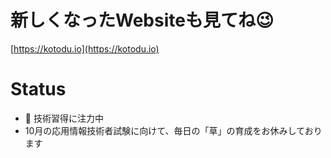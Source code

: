 # 新しくなったWebsiteも見てね😉
[https://kotodu.io](https://kotodu.io)

# Status
- 🌱 技術習得に注力中
- 10月の応用情報技術者試験に向けて、毎日の「草」の育成をお休みしております


<!--
**busroutemap/busroutemap** is a ✨ _special_ ✨ repository because its `README.md` (this file) appears on your GitHub profile.

Here are some ideas to get you started:

- 🔭 I’m currently working on ...
- 🌱 I’m currently learning ...
- 👯 I’m looking to collaborate on ...
- 🤔 I’m looking for help with ...
- 💬 Ask me about ...
- 📫 How to reach me: ...
- 😄 Pronouns: ...
- ⚡ Fun fact: ...
-->
